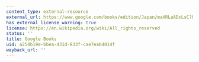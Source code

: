 ```yaml
---
content_type: external-resource
external_url: https://www.google.com/books/edition/Japan/maXRLaADxLsC?hl=en&gbpv=1
has_external_license_warning: true
license: https://en.wikipedia.org/wiki/All_rights_reserved
status: ''
title: Google Books
uid: a254b19e-bbea-431d-833f-cae7eab4014f
wayback_url: ''
---
```

